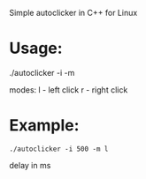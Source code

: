 Simple autoclicker in C++ for Linux

# Usage:
./autoclicker -i <delay> -m <mode>

modes:
l - left click
r - right click

# Example:
```./autoclicker -i 500 -m l```

delay in ms
